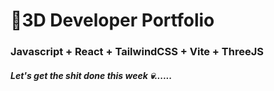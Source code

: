 # 🚀3D Developer Portfolio

### Javascript + React + TailwindCSS + Vite + ThreeJS
##### Let's get the shit done this week 💀......
